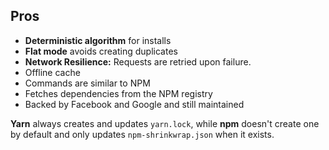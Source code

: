 ## Pros

- **Deterministic algorithm** for installs
- **Flat mode** avoids creating duplicates
- **Network Resilience:** Requests are retried upon failure.
- Offline cache
- Commands are similar to NPM
- Fetches dependencies from the NPM registry
- Backed by Facebook and Google and still maintained

**Yarn** always creates and updates `yarn.lock`, while **npm** doesn't create one by default and only updates `npm-shrinkwrap.json` when it exists.